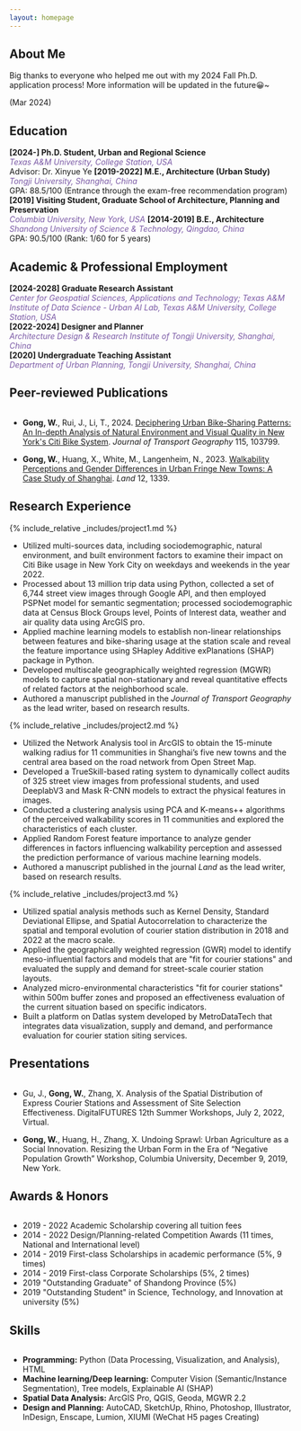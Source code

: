 ```yaml
---
layout: homepage
---
```



<!-- 
I'm a <a href="https://med.nyu.edu/departments-institutes/population-health/divisions-sections-centers/biostatistics/" target="_blank"> Biostatistics</a> Ph.D. candidate at <a href="https://www.nyu.edu/" target="_blank"> New York University</a>'s <a href="https://med.nyu.edu/" target="_blank"> Grossman School of Medicine</a>, specifically within the <a href="https://med.nyu.edu/research/sackler-institute-graduate-biomedical-sciences/" target="_blank"> Vilcek institute of Biomedical Sciences</a> and the Department of <a href="https://med.nyu.edu/departments-institutes/population-health/" target="_blank"> Population Health</a>. Under the mentorship of Prof.  
working under the mentorship of Prof.<a href="https://med.nyu.edu/faculty/thaddeus-tarpey" target="_blank"> Thaddeus Tarpey</a>. My research involves developing statistical models that cater to high-dimensional complex data, such as functional and imaging data.

-->

## About Me
<span id="about" style="display: block; margin-top: -100px; padding-top: 100px;"></span>
Big thanks to everyone who helped me out with my 2024 Fall Ph.D. application process! More information will be updated in the future😀~ 

(Mar 2024)


## Education
<span id="education" style="display: block; margin-top: -100px; padding-top: 100px;"></span>
**[2024-] Ph.D. Student, Urban and Regional Science**  
<i style="color:#7b5aa6">Texas A&M University, College Station, USA</i>  
Advisor: Dr. Xinyue Ye
**[2019-2022] M.E., Architecture (Urban Study)**  
<i style="color:#7b5aa6">Tongji University, Shanghai, China</i>  
GPA: 88.5/100 (Entrance through the exam-free recommendation program)
**[2019] Visiting Student, Graduate School of Architecture, Planning and Preservation**  
<i style="color:#7b5aa6">Columbia University, New York, USA</i>
**[2014-2019] B.E., Architecture**  
<i style="color:#7b5aa6">Shandong University of Science & Technology, Qingdao, China</i>  
GPA: 90.5/100 (Rank: 1/60 for 5 years)


## Academic & Professional Employment
<span id="employment" style="display: block; margin-top: -100px; padding-top: 100px;"></span>
**[2024-2028] Graduate Research Assistant**  
<i style="color:#7b5aa6">Center for Geospatial Sciences, Applications and Technology; Texas A&M Institute of Data Science - Urban AI Lab, Texas A&M University, College Station, USA</i>  
**[2022-2024] Designer and Planner**  
<i style="color:#7b5aa6">Architecture Design & Research Institute of Tongji University, Shanghai, China</i>  
**[2020] Undergraduate Teaching Assistant**  
<i style="color:#7b5aa6">Department of Urban Planning, Tongji University, Shanghai, China</i>


## Peer-reviewed Publications
<span id="publications" style="display: block; margin-top: -100px; padding-top: 100px;"></span>
- **Gong, W.**, Rui, J., Li, T., 2024. <a href="https://authors.elsevier.com/sd/article/S0966-6923(24)00008-5" target="_blank"> Deciphering Urban Bike-Sharing Patterns: An In-depth Analysis of Natural Environment and Visual Quality in New York's Citi Bike System</a>. *Journal of Transport Geography* 115, 103799.

-	**Gong, W.**, Huang, X., White, M., Langenheim, N., 2023. <a href="https://doi.org/10.3390/land12071339" target="_blank"> Walkability Perceptions and Gender Differences in Urban Fringe New Towns: A Case Study of Shanghai</a>. *Land* 12, 1339. 

## Research Experience
<span id="research" style="display: block; margin-top: -100px; padding-top: 100px;"></span>
{% include_relative _includes/project1.md %}
-	Utilized multi-sources data, including sociodemographic, natural environment, and built environment factors to examine their impact on Citi Bike usage in New York City on weekdays and weekends in the year 2022.
-	Processed about 13 million trip data using Python, collected a set of 6,744 street view images through Google API, and then employed PSPNet model for semantic segmentation; processed sociodemographic data at Census Block Groups level, Points of Interest data, weather and air quality data using ArcGIS pro.
-	Applied machine learning models to establish non-linear relationships between features and bike-sharing usage at the station scale and reveal the feature importance using SHapley Additive exPlanations (SHAP) package in Python.
-	Developed multiscale geographically weighted regression (MGWR) models to capture spatial non-stationary and reveal quantitative effects of related factors at the neighborhood scale.
-	Authored a manuscript published in the *Journal of Transport Geography* as the lead writer, based on research results.

{% include_relative _includes/project2.md %}
-	Utilized the Network Analysis tool in ArcGIS to obtain the 15-minute walking radius for 11 communities in Shanghai’s five new towns and the central area based on the road network from Open Street Map.
-	Developed a TrueSkill-based rating system to dynamically collect audits of 325 street view images from professional students, and used DeeplabV3 and Mask R-CNN models to extract the physical features in images.
-	Conducted a clustering analysis using PCA and K-means++ algorithms of the perceived walkability scores in 11 communities and explored the characteristics of each cluster.
-	Applied Random Forest feature importance to analyze gender differences in factors influencing walkability perception and assessed the prediction performance of various machine learning models.
-	Authored a manuscript published in the journal *Land* as the lead writer, based on research results.

{% include_relative _includes/project3.md %}
-	Utilized spatial analysis methods such as Kernel Density, Standard Deviational Ellipse, and Spatial Autocorrelation to characterize the spatial and temporal evolution of courier station distribution in 2018 and 2022 at the macro scale.
-	Applied the geographically weighted regression (GWR) model to identify meso-influential factors and models that are "fit for courier stations" and evaluated the supply and demand for street-scale courier station layouts.
-	Analyzed micro-environmental characteristics "fit for courier stations" within 500m buffer zones and proposed an effectiveness evaluation of the current situation based on specific indicators.
-	Built a platform on Datlas system developed by MetroDataTech that integrates data visualization, supply and demand, and performance evaluation for courier station siting services.

## Presentations
<span id="presentations" style="display: block; margin-top: -100px; padding-top: 100px;"></span>
-	Gu, J., **Gong, W.**, Zhang, X. Analysis of the Spatial Distribution of Express Courier Stations and Assessment of Site Selection Effectiveness. DigitalFUTURES 12th Summer Workshops, July 2, 2022, Virtual.

-	**Gong, W.**, Huang, H., Zhang, X. Undoing Sprawl: Urban Agriculture as a Social Innovation. Resizing the Urban Form in the Era of “Negative Population Growth” Workshop, Columbia University, December 9, 2019, New York.

## Awards & Honors
<span id="awards" style="display: block; margin-top: -100px; padding-top: 100px;"></span>
- 2019 - 2022	Academic Scholarship covering all tuition fees
- 2014 - 2022	Design/Planning-related Competition Awards (11 times, National and International level)
- 2014 - 2019	First-class Scholarships in academic performance (5%, 9 times)
- 2014 - 2019	First-class Corporate Scholarships (5%, 2 times)
- 2019		"Outstanding Graduate" of Shandong Province (5%)
- 2019		"Outstanding Student" in Science, Technology, and Innovation at university (5%)

## Skills
<span id="skills" style="display: block; margin-top: -100px; padding-top: 100px;"></span>
- **Programming:** Python (Data Processing, Visualization, and Analysis), HTML
- **Machine learning/Deep learning:** Computer Vision (Semantic/Instance Segmentation), Tree models, Explainable AI (SHAP)
- **Spatial Data Analysis:** ArcGIS Pro, QGIS, Geoda, MGWR 2.2
- **Design and Planning:** AutoCAD, SketchUp, Rhino, Photoshop, Illustrator, InDesign, Enscape, Lumion, XIUMI (WeChat H5 pages Creating)




